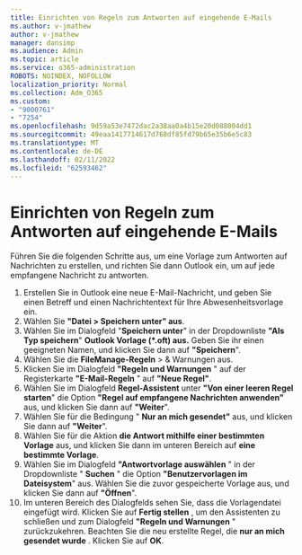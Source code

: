 ```yaml
---
title: Einrichten von Regeln zum Antworten auf eingehende E-Mails
ms.author: v-jmathew
author: v-jmathew
manager: dansimp
ms.audience: Admin
ms.topic: article
ms.service: o365-administration
ROBOTS: NOINDEX, NOFOLLOW
localization_priority: Normal
ms.collection: Adm_O365
ms.custom:
- "9000761"
- "7254"
ms.openlocfilehash: 9d59a53e7472dac2a38aa0a4b15e20d088004dd1
ms.sourcegitcommit: 49eaa1417714617d768df85fd79b65e35b6e5c83
ms.translationtype: MT
ms.contentlocale: de-DE
ms.lasthandoff: 02/11/2022
ms.locfileid: "62593462"
---
```

# <a name="set-up-rules-to-reply-to-incoming-emails"></a>Einrichten von Regeln zum Antworten auf eingehende E-Mails

Führen Sie die folgenden Schritte aus, um eine Vorlage zum Antworten auf Nachrichten zu erstellen, und richten Sie dann Outlook ein, um auf jede empfangene Nachricht zu antworten.

1. Erstellen Sie in Outlook eine neue E-Mail-Nachricht, und geben Sie einen Betreff und einen Nachrichtentext für Ihre Abwesenheitsvorlage ein.
2. Wählen Sie **"Datei > Speichern unter" aus**.
3. Wählen Sie im Dialogfeld "**Speichern unter**" in der Dropdownliste **"Als Typ speichern**" **Outlook Vorlage (*.oft) aus.** Geben Sie ihr einen geeigneten Namen, und klicken Sie dann auf **"Speichern**".
4. Wählen Sie die **FileManage-Regeln** >  & Warnungen aus.
5. Klicken Sie im Dialogfeld **"Regeln und Warnungen** " auf der Registerkarte **"E-Mail-Regeln** " auf **"Neue Regel"**.
6. Wählen Sie im Dialogfeld **Regel-Assistent** unter **"Von einer leeren Regel starten**" die Option **"Regel auf empfangene Nachrichten anwenden"** aus, und klicken Sie dann auf **"Weiter**".
7. Wählen Sie für die Bedingung " **Nur an mich gesendet"** aus, und klicken Sie dann auf **"Weiter**".
8. Wählen Sie für die Aktion **die Antwort mithilfe einer bestimmten Vorlage** aus, und klicken Sie dann im unteren Bereich auf **eine bestimmte Vorlage**.
9. Wählen Sie im Dialogfeld **"Antwortvorlage auswählen** " in der Dropdownliste " **Suchen** " die Option **"Benutzervorlagen im Dateisystem**" aus. Wählen Sie die zuvor gespeicherte Vorlage aus, und klicken Sie dann auf **"Öffnen**".
10. Im unteren Bereich des Dialogfelds sehen Sie, dass die Vorlagendatei eingefügt wird. Klicken Sie auf **Fertig stellen** , um den Assistenten zu schließen und zum Dialogfeld **"Regeln und Warnungen** " zurückzukehren. Beachten Sie die neu erstellte Regel, die **nur an mich gesendet wurde** . Klicken Sie auf **OK**.
